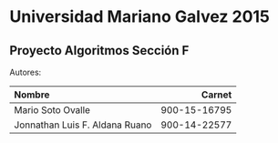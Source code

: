 ﻿# Universidad Mariano Galvez 2015
## Proyecto Algoritmos Sección F


Autores:

| Nombre | Carnet |
| :--- | ---: |
| Mario Soto Ovalle | 900-15-16795 |
| Jonnathan Luis F. Aldana Ruano | 900-14-22577 |

